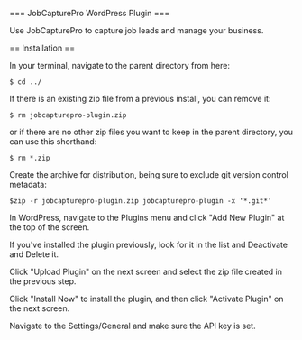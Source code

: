 === JobCapturePro WordPress Plugin ===

Use JobCapturePro to capture job leads and manage your business.

== Installation ==

In your terminal, navigate to the parent directory from here:

`$ cd ../`

If there is an existing zip file from a previous install, you can remove it:

`$ rm jobcapturepro-plugin.zip`

or if there are no other zip files you want to keep in the parent directory, you can use this shorthand:

`$ rm *.zip`

Create the archive for distribution, being sure to exclude git version control metadata:

`$zip -r jobcapturepro-plugin.zip jobcapturepro-plugin -x '*.git*'`

In WordPress, navigate to the Plugins menu and click "Add New Plugin" at the top of the screen.

If you've installed the plugin previously, look for it in the list and Deactivate and Delete it.

Click "Upload Plugin" on the next screen and select the zip file created in the previous step.

Click "Install Now" to install the plugin, and then click "Activate Plugin" on the next screen.

Navigate to the Settings/General and make sure the API key is set.

